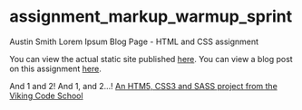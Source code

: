 assignment_markup_warmup_sprint
===============================

Austin Smith
Lorem Ipsum Blog Page - HTML and CSS assignment

You can view the actual static site published <a href="http://lorem-blog-aws.surge.sh/" target="_blank">here</a>.
You can view a blog post on this assignment <a href="https://austinwsmith.wordpress.com/2017/05/07/lorem-ipsum-blog-with-html-css/" target="_blank">here</a>.

And 1 and 2!  And 1, and 2...!
[An HTM5, CSS3 and SASS project from the Viking Code School](http://www.vikingcodeschool.com)
